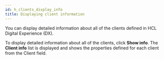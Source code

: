```yaml
---
id: h_clients_display_info
title: Displaying client information
---
```


You can display detailed information about all of the clients defined in HCL Digital Experience (DX).

To display detailed information about all of the clients, click **Show info**. The **Client info** list is displayed and shows the properties defined for each client from the Client field.

